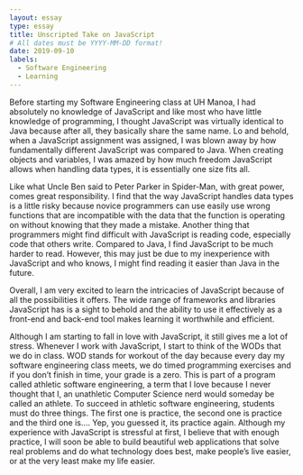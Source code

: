 ```yaml
---
layout: essay
type: essay
title: Unscripted Take on JavaScript
# All dates must be YYYY-MM-DD format!
date: 2019-09-10
labels:
  - Software Engineering
  - Learning
---
```




Before starting my Software Engineering class at UH Manoa, I had absolutely no knowledge of JavaScript and like most who have little knowledge of programming, I thought JavaScript was virtually identical to Java because after all, they basically share the same name. Lo and behold, when a JavaScript assignment was assigned, I was blown away by how fundamentally different JavaScript was compared to Java. When creating objects and variables, I was amazed by how much freedom JavaScript allows when handling data types, it is essentially one size fits all. 

Like what Uncle Ben said to Peter Parker in Spider-Man, with great power, comes great responsibility. I find that the way JavaScript handles data types is a little risky because novice programmers can use easily use wrong functions that are incompatible with the data that the function is operating on without knowing that they made a mistake. Another thing that programmers might find difficult with JavaScript is reading code, especially code that others write. Compared to Java, I find JavaScript to be much harder to read. However, this may just be due to my inexperience with JavaScript and who knows, I might find reading it easier than Java in the future. 

Overall, I am very excited to learn the intricacies of JavaScript because of all the possibilities it offers. The wide range of frameworks and libraries JavaScript has is a sight to behold and the ability to use it effectively as a front-end and back-end tool makes learning it worthwhile and efficient. 

Although I am starting to fall in love with JavaScript, it still gives me a lot of stress. Whenever I work with JavaScript, I start to think of the WODs that we do in class. WOD stands for workout of the day because every day my software engineering class meets, we do timed programming exercises and if you don’t finish in time, your grade is a zero. This is part of a program called athletic software engineering, a term that I love because I never thought that I, an unathletic Computer Science nerd would someday be called an athlete. To succeed in athletic software engineering, students must do three things. The first one is practice, the second one is practice and the third one is…. Yep, you guessed it, its practice again. Although my experience with JavaScript is stressful at first, I believe that with enough practice, I will soon be able to build beautiful web applications that solve real problems and do what technology does best, make people’s live easier, or at the very least make my life easier. 


